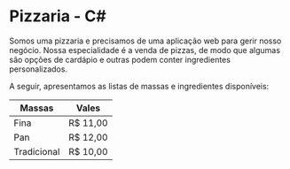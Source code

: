 # Pizzaria - C#

Somos uma pizzaria e precisamos de uma aplicação web para gerir nosso negócio. Nossa especialidade é a venda de pizzas, de modo que algumas são opções de cardápio e outras podem conter ingredientes personalizados.


A seguir, apresentamos as listas de massas e ingredientes disponíveis:

| Massas        | Vales    |
| ------------- |:--------:|
| Fina          | R$ 11,00 |
| Pan           | R$ 12,00 |
| Tradicional   | R$ 10,00 |

